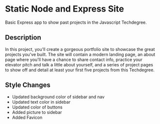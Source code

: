 # Static Node and Express Site

Basic Express app to show past projects in the Javascript Techdegree.

## Description

In this project, you'll create a gorgeous portfolio site to showcase the great projects you've built. The site will contain a modern landing page, an about page where you'll have a chance to share contact info, practice your elevator pitch and talk a little about yourself, and a series of project pages to show off and detail at least your first five projects from this Techdegree.

## Style Changes

- Updated background color of sidebar and nav
- Updated text color in sidebar
- Updated color of buttons
- Added picture to sidebar
- Added Favicon